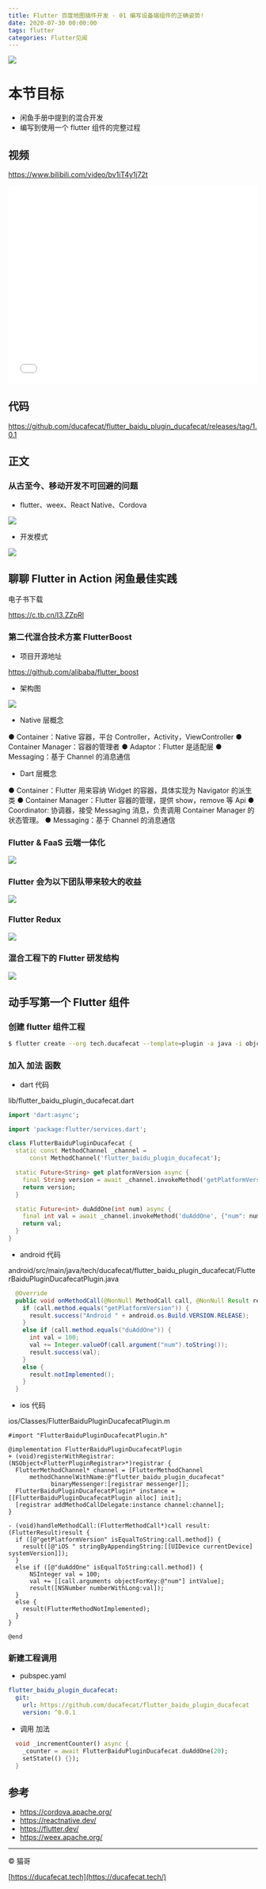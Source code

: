 ```yaml
---
title: Flutter 百度地图插件开发 - 01 编写设备端组件的正确姿势!
date: 2020-07-30 00:00:00
tags: flutter
categories: Flutter见闻
---
```


![](2020-07-30-21-51-56.png)

# 本节目标

- 闲鱼手册中提到的混合开发
- 编写到使用一个 flutter 组件的完整过程

## 视频

https://www.bilibili.com/video/bv1iT4y1j72t

<iframe src="//player.bilibili.com/player.html?bvid=bv1iT4y1j72t&page=1" scrolling="no" border="0" frameborder="no" framespacing="0" allowfullscreen="true" width="100%" height="400px"> </iframe>

## 代码

https://github.com/ducafecat/flutter_baidu_plugin_ducafecat/releases/tag/1.0.1

## 正文

### 从古至今、移动开发不可回避的问题

- flutter、weex、React Native、Cordova

![](2020-07-30-17-35-34.png)

- 开发模式

![](2020-07-30-17-48-41.png)

## 聊聊 Flutter in Action 闲鱼最佳实践

电子书下载

https://c.tb.cn/I3.ZZpRl

### 第二代混合技术方案 FlutterBoost

- 项目开源地址

https://github.com/alibaba/flutter_boost

- 架构图

![](2020-07-30-20-19-21.png)

- Native 层概念

● Container：Native 容器，平台 Controller，Activity，ViewController
● Container Manager：容器的管理者
● Adaptor：Flutter 是适配层
● Messaging：基于 Channel 的消息通信

- Dart 层概念

● Container：Flutter 用来容纳 Widget 的容器，具体实现为 Navigator 的派生类
● Container Manager：Flutter 容器的管理，提供 show，remove 等 Api
● Coordinator: 协调器，接受 Messaging 消息，负责调用 Container Manager 的状态管理。
● Messaging：基于 Channel 的消息通信

### Flutter & FaaS 云端一体化

![](2020-07-30-20-49-45.png)

### Flutter 会为以下团队带来较大的收益

![](2020-07-30-21-08-03.png)

### Flutter Redux

![](2020-07-30-21-15-03.png)

### 混合工程下的 Flutter 研发结构

![](2020-07-30-21-25-14.png)

## 动手写第一个 Flutter 组件

### 创建 flutter 组件工程

```sh
$ flutter create --org tech.ducafecat --template=plugin -a java -i objc flutter-baidu-plugin-ducafecat
```

### 加入 加法 函数

- dart 代码

lib/flutter_baidu_plugin_ducafecat.dart

```dart
import 'dart:async';

import 'package:flutter/services.dart';

class FlutterBaiduPluginDucafecat {
  static const MethodChannel _channel =
      const MethodChannel('flutter_baidu_plugin_ducafecat');

  static Future<String> get platformVersion async {
    final String version = await _channel.invokeMethod('getPlatformVersion');
    return version;
  }

  static Future<int> duAddOne(int num) async {
    final int val = await _channel.invokeMethod('duAddOne', {"num": num});
    return val;
  }
}

```

- android 代码

android/src/main/java/tech/ducafecat/flutter_baidu_plugin_ducafecat/FlutterBaiduPluginDucafecatPlugin.java

```java
  @Override
  public void onMethodCall(@NonNull MethodCall call, @NonNull Result result) {
    if (call.method.equals("getPlatformVersion")) {
      result.success("Android " + android.os.Build.VERSION.RELEASE);
    }
    else if (call.method.equals("duAddOne")) {
      int val = 100;
      val += Integer.valueOf(call.argument("num").toString());
      result.success(val);
    }
    else {
      result.notImplemented();
    }
  }
```

- ios 代码

ios/Classes/FlutterBaiduPluginDucafecatPlugin.m

```obj-c
#import "FlutterBaiduPluginDucafecatPlugin.h"

@implementation FlutterBaiduPluginDucafecatPlugin
+ (void)registerWithRegistrar:(NSObject<FlutterPluginRegistrar>*)registrar {
  FlutterMethodChannel* channel = [FlutterMethodChannel
      methodChannelWithName:@"flutter_baidu_plugin_ducafecat"
            binaryMessenger:[registrar messenger]];
  FlutterBaiduPluginDucafecatPlugin* instance = [[FlutterBaiduPluginDucafecatPlugin alloc] init];
  [registrar addMethodCallDelegate:instance channel:channel];
}

- (void)handleMethodCall:(FlutterMethodCall*)call result:(FlutterResult)result {
  if ([@"getPlatformVersion" isEqualToString:call.method]) {
    result([@"iOS " stringByAppendingString:[[UIDevice currentDevice] systemVersion]]);
  }
  else if ([@"duAddOne" isEqualToString:call.method]) {
      NSInteger val = 100;
      val += [[call.arguments objectForKey:@"num"] intValue];
      result([NSNumber numberWithLong:val]);
  }
  else {
    result(FlutterMethodNotImplemented);
  }
}

@end

```

### 新建工程调用

- pubspec.yaml

```yaml
flutter_baidu_plugin_ducafecat:
  git:
    url: https://github.com/ducafecat/flutter_baidu_plugin_ducafecat
    version: ^0.0.1
```

- 调用 加法

```dart
  void _incrementCounter() async {
    _counter = await FlutterBaiduPluginDucafecat.duAddOne(20);
    setState(() {});
  }
```

## 参考

- https://cordova.apache.org/
- https://reactnative.dev/
- https://flutter.dev/
- https://weex.apache.org/

---

© 猫哥

[https://ducafecat.tech](https://ducafecat.tech/)
